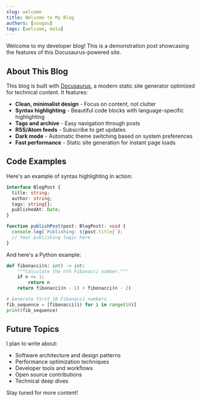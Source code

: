 ```yaml
---
slug: welcome
title: Welcome to My Blog
authors: [sougou]
tags: [welcome, meta]
---
```


Welcome to my developer blog! This is a demonstration post showcasing the features of this Docusaurus-powered site.

<!--truncate-->

## About This Blog

This blog is built with [Docusaurus](https://docusaurus.io/), a modern static site generator optimized for technical content. It features:

- **Clean, minimalist design** - Focus on content, not clutter
- **Syntax highlighting** - Beautiful code blocks with language-specific highlighting
- **Tags and archive** - Easy navigation through posts
- **RSS/Atom feeds** - Subscribe to get updates
- **Dark mode** - Automatic theme switching based on system preferences
- **Fast performance** - Static site generation for instant page loads

## Code Examples

Here's an example of syntax highlighting in action:

```typescript
interface BlogPost {
  title: string;
  author: string;
  tags: string[];
  publishedAt: Date;
}

function publishPost(post: BlogPost): void {
  console.log(`Publishing: ${post.title}`);
  // Your publishing logic here
}
```

And here's a Python example:

```python
def fibonacci(n: int) -> int:
    """Calculate the nth Fibonacci number."""
    if n <= 1:
        return n
    return fibonacci(n - 1) + fibonacci(n - 2)

# Generate first 10 Fibonacci numbers
fib_sequence = [fibonacci(i) for i in range(10)]
print(fib_sequence)
```

## Future Topics

I plan to write about:

- Software architecture and design patterns
- Performance optimization techniques
- Developer tools and workflows
- Open source contributions
- Technical deep dives

Stay tuned for more content!
